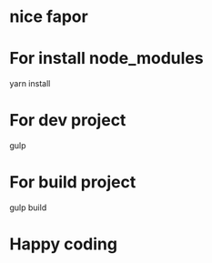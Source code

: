 # nice fapor 


**For install node_modules**
=====================
yarn install

**For dev project**
=====================
gulp

**For build project**
=====================
gulp build


**Happy coding**
=====================
